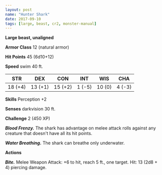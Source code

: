 ```yaml
---
layout: post
name: "Hunter Shark"
date: 2017-09-10
tags: [large, beast, cr2, monster-manual]
---
```


**Large beast, unaligned**

**Armor Class** 12 (natural armor)

**Hit Points** 45 (6d10+12)

**Speed** swim 40 ft.

|   STR   |   DEX   |   CON   |   INT   |   WIS   |   CHA   |
|:-----:|:-----:|:-----:|:-----:|:-----:|:-----:|
| 18 (+4) | 13 (+1) | 15 (+2) | 1 (-5) | 10 (0) | 4 (-3) |

**Skills** Perception +2

**Senses** darkvision 30 ft.

**Challenge** 2 (450 XP)

***Blood Frenzy.*** The shark has advantage on melee attack rolls against any creature that doesn't have all its hit points.

***Water Breathing.*** The shark can breathe only underwater.

**Actions**

***Bite.*** Melee Weapon Attack: +6 to hit, reach 5 ft., one target. Hit: 13 (2d8 + 4) piercing damage.

